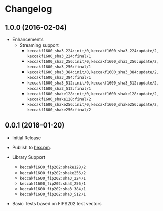 # Changelog

## 1.0.0 (2016-02-04)

* Enhancements
  * Streaming support
    * `keccakf1600_sha3_224:init/0`, `keccakf1600_sha3_224:update/2`, `keccakf1600_sha3_224:final/1`
    * `keccakf1600_sha3_256:init/0`, `keccakf1600_sha3_256:update/2`, `keccakf1600_sha3_256:final/1`
    * `keccakf1600_sha3_384:init/0`, `keccakf1600_sha3_384:update/2`, `keccakf1600_sha3_384:final/1`
    * `keccakf1600_sha3_512:init/0`, `keccakf1600_sha3_512:update/2`, `keccakf1600_sha3_512:final/1`
    * `keccakf1600_shake128:init/0`, `keccakf1600_shake128:update/2`, `keccakf1600_shake128:final/2`
    * `keccakf1600_shake256:init/0`, `keccakf1600_shake256:update/2`, `keccakf1600_shake256:final/2`

## 0.0.1 (2016-01-20)

* Initial Release

* Publish to [hex.pm](https://hex.pm/packages/keccakf1600).

* Library Support
  * `keccakf1600_fip202:shake128/2`
  * `keccakf1600_fip202:shake256/2`
  * `keccakf1600_fip202:sha3_224/1`
  * `keccakf1600_fip202:sha3_256/1`
  * `keccakf1600_fip202:sha3_384/1`
  * `keccakf1600_fip202:sha3_512/1`

* Basic Tests based on FIPS202 test vectors
